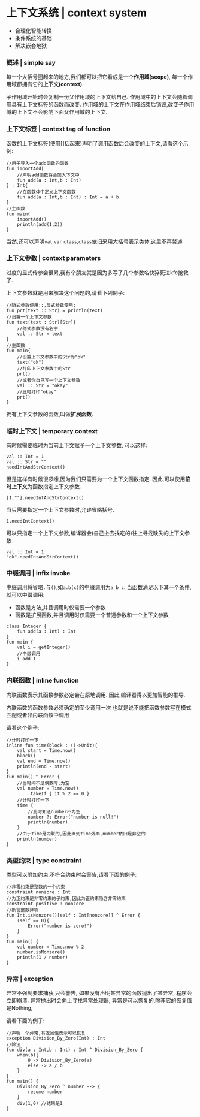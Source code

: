 # 上下文系统 | context system
+ 合理化智能转换
+ 条件系统的基础
+ 解决嵌套地狱
### 概述 | simple say
每一个大括号圈起来的地方,我们都可以把它看成是一个**作用域(scope)**,
每一个作用域都拥有它的**上下文(context)**.

子作用域开始时会复制一份父作用域的上下文给自己.
作用域中的上下文会随着调用具有上下文标签的函数而改变.
作用域的上下文在作用域结束后销毁,改变子作用域的上下文不会影响下面父作用域的上下文.
### 上下文标签 | context tag of function
函数的上下文标签(使用[]括起来)声明了调用函数后会改变的上下文,请看这个示例:
```
//用于导入一个add函数的函数
fun importAdd[
    //声明add函数将会加入下文中
    fun add(a : Int,b : Int)
] : Int{
    //在函数体中定义上下文函数
    fun add(a : Int,b : Int) : Int = a + b
}
//主函数
fun main{
    importAdd()
    println(add(1,2))
}
```
当然,还可以声明`val` `var` `class`,`class`依旧采用大括号表示类体,这里不再赘述
### 上下文参数 | context parameters
过度的显式传参会很累,我有个朋友就是因为多写了几个参数名快猝死进kfc抢救了.

上下文参数就是用来解决这个问题的,请看下列例子:
```
//隐式参数使用::,显式参数使用:
fun prt(text :: Str) = println(text)
//设置一个上下文参数
fun text(text : Str)[Str]{
    //隐式参数没有名字
    val :: Str = text
}
//主函数
fun main{
    //设置上下文参数中的Str为"ok"
    text("ok")
    //打印上下文参数中的Str
    prt()
    //或者你自己写一个上下文参数
    val :: Str = "okay"
    //此时打印"okay"
    prt()
}
```
拥有上下文参数的函数,叫做**扩展函数**.
### 临时上下文 | temporary context
有时候需要临时为当前上下文赋予一个上下文参数,
可以这样:
```
val :: Int = 1
val :: Str = ""
needIntAndStrContext()
```
但是这样有时候很啰嗦,因为我们只需要为一个上下文函数指定.
因此,可以使用**临时上下文**为函数指定上下文参数.
```
[1,""].needIntAndStrContext()
```
当只需要指定一个上下文参数时,允许省略括号.
```
1.needIntContext()
```
可以只指定一个上下文参数,编译器会(~~自己上去找吃的~~)往上寻找缺失的上下文参数.
```
val :: Int = 1
"ok".needIntAndStrContext()
```
### 中缀调用 | infix invoke
中缀调用将省略`.`与`()`,如`a.b(c)`的中缀调用为`a b c`.
当函数满足以下其一个条件,就可以中缀调用:
+ 函数是方法,并且调用时仅需要一个参数
+ 函数是扩展函数,并且调用时仅需要一个普通参数和一个上下文参数
```
class Integer {
    fun add(a : Int) : Int
}
fun main {
    val i = getInteger()
    //中缀调用
    i add 1
}
```
### 内联函数 | inline function
内联函数表示其函数参数必定会在原地调用.
因此,编译器得以更加智能的推导.

内联函数的函数参数必须确定的至少调用一次
也就是说不能把函数参数写在模式匹配或者非内联函数中调用

请看这个例子:
```
//计时打印一下
inline fun time(block : ()->Unit){
    val start = Time.now()
    block()
    val end = Time.now()
    println(end - start)
}
fun main() ^ Error {
    //当时间不是偶数时,为空
    val number = Time.now()
        .takeIf { it % 2 == 0 }
    //计时打印一下
    time {
        //此时知道number不为空
        number ?: Error("number is null!")
        println(number)
    }
    //由于time是内联的,因此直到time外面,number依旧是非空的
    println(number)
}
```
### 类型约束 | type constraint
类型可以附加约束,不符合约束时会警告,请看下面的例子:
```
//非零约束是整数的一个约束
constraint nonzore : Int
//为正约束是非零约束的子约束,因此为正约束隐含非零约束
constraint positive : nonzore
//断言整数非零
fun Int.isNonzore()[self : Int[nonzore]] ^ Error {
    (self == 0){
        Error("number is zero!")
    }
}
fun main() {
    val number = Time.now % 2
    number.isNonzore()
    println(1 / number)
}
```
### 异常 | exception

异常不强制要求捕获,只会警告,
如果没有声明某异常的函数抛出了某异常,
程序会立即崩溃.
异常抛出时会向上寻找异常处理器,
异常是可以恢复的,除非它的恢复值是Nothing,

请看下面的例子:
```
//声明一个异常,有返回值表示可以恢复
exception Division_By_Zero(Int) : Int
//除法
fun div(a : Int,b : Int) : Int ^ Division_By_Zero {
    when(b){
        0 -> Division_By_Zero(a)
        else -> a / b
    }
}
fun main() {
    Division_By_Zero ^ number --> {
        resume number
    }
    div(1,0) //结果是1
}